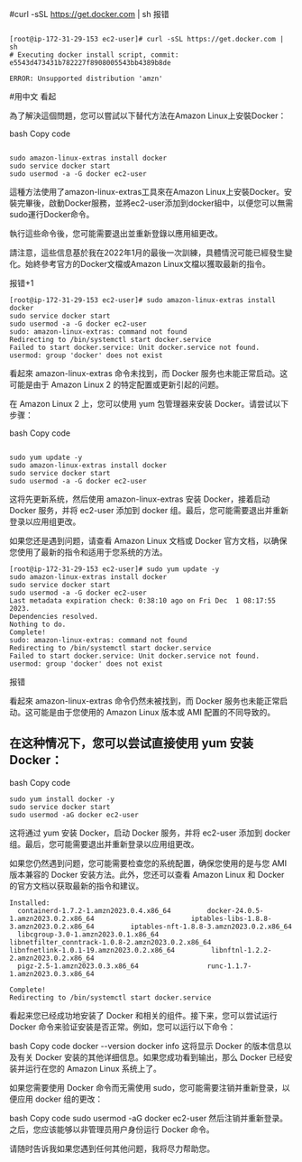 #curl -sSL https://get.docker.com | sh
报错

````

[root@ip-172-31-29-153 ec2-user]# curl -sSL https://get.docker.com | sh
# Executing docker install script, commit: e5543d473431b782227f8908005543bb4389b8de

ERROR: Unsupported distribution 'amzn'

````

#用中文
看起

為了解決這個問題，您可以嘗試以下替代方法在Amazon Linux上安裝Docker：

bash
Copy code

````

sudo amazon-linux-extras install docker
sudo service docker start
sudo usermod -a -G docker ec2-user

````

這種方法使用了amazon-linux-extras工具來在Amazon Linux上安裝Docker。安裝完畢後，啟動Docker服務，並將ec2-user添加到docker組中，以便您可以無需sudo運行Docker命令。

執行這些命令後，您可能需要退出並重新登錄以應用組更改。

請注意，這些信息基於我在2022年1月的最後一次訓練，具體情況可能已經發生變化。始終參考官方的Docker文檔或Amazon Linux文檔以獲取最新的指令。

报错+1

````
[root@ip-172-31-29-153 ec2-user]# sudo amazon-linux-extras install docker
sudo service docker start
sudo usermod -a -G docker ec2-user
sudo: amazon-linux-extras: command not found
Redirecting to /bin/systemctl start docker.service
Failed to start docker.service: Unit docker.service not found.
usermod: group 'docker' does not exist

````

看起來 amazon-linux-extras 命令未找到，而 Docker 服务也未能正常启动。这可能是由于 Amazon Linux 2 的特定配置或更新引起的问题。

在 Amazon Linux 2 上，您可以使用 yum 包管理器来安装 Docker。请尝试以下步骤：

bash
Copy code
````

sudo yum update -y
sudo amazon-linux-extras install docker
sudo service docker start
sudo usermod -a -G docker ec2-user

````
这将先更新系统，然后使用 amazon-linux-extras 安装 Docker，接着启动 Docker 服务，并将 ec2-user 添加到 docker 组。最后，您可能需要退出并重新登录以应用组更改。

如果您还是遇到问题，请查看 Amazon Linux 文档或 Docker 官方文档，以确保您使用了最新的指令和适用于您系统的方法。

````
[root@ip-172-31-29-153 ec2-user]# sudo yum update -y
sudo amazon-linux-extras install docker
sudo service docker start
sudo usermod -a -G docker ec2-user
Last metadata expiration check: 0:38:10 ago on Fri Dec  1 08:17:55 2023.
Dependencies resolved.
Nothing to do.
Complete!
sudo: amazon-linux-extras: command not found
Redirecting to /bin/systemctl start docker.service
Failed to start docker.service: Unit docker.service not found.
usermod: group 'docker' does not exist
````

报错

看起來 amazon-linux-extras 命令仍然未被找到，而 Docker 服务也未能正常启动。这可能是由于您使用的 Amazon Linux 版本或 AMI 配置的不同导致的。

## 在这种情况下，您可以尝试直接使用 yum 安装 Docker：

bash
Copy code
````
sudo yum install docker -y
sudo service docker start
sudo usermod -aG docker ec2-user
````
这将通过 yum 安装 Docker，启动 Docker 服务，并将 ec2-user 添加到 docker 组。最后，您可能需要退出并重新登录以应用组更改。

如果您仍然遇到问题，您可能需要检查您的系统配置，确保您使用的是与您 AMI 版本兼容的 Docker 安装方法。此外，您还可以查看 Amazon Linux 和 Docker 的官方文档以获取最新的指令和建议。

````
Installed:
  containerd-1.7.2-1.amzn2023.0.4.x86_64         docker-24.0.5-1.amzn2023.0.2.x86_64                        iptables-libs-1.8.8-3.amzn2023.0.2.x86_64         iptables-nft-1.8.8-3.amzn2023.0.2.x86_64        
  libcgroup-3.0-1.amzn2023.0.1.x86_64            libnetfilter_conntrack-1.0.8-2.amzn2023.0.2.x86_64         libnfnetlink-1.0.1-19.amzn2023.0.2.x86_64         libnftnl-1.2.2-2.amzn2023.0.2.x86_64            
  pigz-2.5-1.amzn2023.0.3.x86_64                 runc-1.1.7-1.amzn2023.0.3.x86_64                          

Complete!
Redirecting to /bin/systemctl start docker.service
````

看起来您已经成功地安装了 Docker 和相关的组件。接下来，您可以尝试运行 Docker 命令来验证安装是否正常。例如，您可以运行以下命令：

bash
Copy code
docker --version
docker info
这将显示 Docker 的版本信息以及有关 Docker 安装的其他详细信息。如果您成功看到输出，那么 Docker 已经安装并运行在您的 Amazon Linux 系统上了。

如果您需要使用 Docker 命令而无需使用 sudo，您可能需要注销并重新登录，以便应用 docker 组的更改：

bash
Copy code
sudo usermod -aG docker ec2-user
然后注销并重新登录。之后，您应该能够以非管理员用户身份运行 Docker 命令。

请随时告诉我如果您遇到任何其他问题，我将尽力帮助您。
